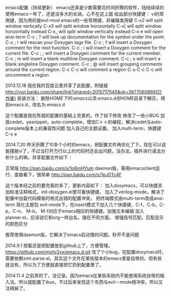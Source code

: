 emacs配置（持续更新）
emacs还真是少数需要花时间折腾的软件，陆陆续续的使用emacs一年了，还是没多大的长进。心不在这上面
给出部分快捷键：
vi的常用键，因为用的是evil-mod
emacs的一些常用键，非编辑类用键
C-x2                will split window vertically
C-x3                will split window horizontally
C-x|                 will split window horizontally instead
C-x_                will split window vertically instead
C-x e               will open ansi-term
C-c ; ?             will look up documentation for the symbol under the point.
C-c ; r              will rescan your Doxygen tags file.
C-c ; f              will insert a Doxygen comment for the next function.
C-c ; i              will insert a Doxygen comment for the current file.
C-c ; ;              will insert a Doxygen comment for the current member.
C-c ; m            will insert a blank multiline Doxygen comment.
C-c ; s             will insert a blank singleline Doxygen comment.
C-c ; @           will insert grouping comments around the current region.
C-c C-c           will comment a region
C-u C-c C-c    will uncomment a region

2013.12.18
我在我的百度云里共享了此配置，附链接
http://yun.baidu.com/share/link?shareid=2015717545&uk=3877060869(已作废)
安装方法：
删除$HOME下的.emacs以及.emacs.d
在$HOME目录下解压，得到emacs.d，改名为.emacs.d

这个配置是我在陈斌的配置的基础上完善的。作了如下修改
修改了一些小BUG
加放cedet，yasnippet，auto-complete，增加C＋＋的编程，解决cedet与auto-complete版本上的兼容性问题
加入自己的主题设置。
加入multi-term，快捷键C-x e

2014.7.20
昨天折腾了10多个小时的emacs，把配置文件再优化了下。现在可以说能摆脱vi了，不过当打开万行以上的代码时还会出问题，没办法，插件进行语法分析什么的嘛。共享配置文件如下：

正常版
http://pan.baidu.com/s/1o6mHYum
daemon版，需用emacsclient运行，度娘看下，很简单
http://pan.baidu.com/s/1pJ0Tc4F

这个版本经之前的要完善的多了，更新内容如下：
加入doxymacs，可以快捷添加标准注释格式，init-doxygen.el里可看快捷键。
加入了verilog-mode，解决了配置中加载代码模板时格式出错的配置冲突。
把终端模式由multi-term改成ansi-term
简化主题包
evil-mode下，在insert模式下加入几个快捷键，C-f，C-b，C-p，C-n， M-b， M-f对应于emacs相应的快捷键。加强文本编辑
加入planner.el，应该说它和org一样出名，强在不同方面。
增强括号匹配，匹配显示的颜色区分

推荐使用daemon版，它解决了emacs启动慢的问题。秒开不是问题

2014.9.1
想着还是把配置放到github上了，方便管理。
https://github.com/mofy2yx/emacs.d.git
改了个小bug，在配置doxymacs时，需要依赖xml-parse.el。其实这个文件在某些版本的emacs里是自带的。但有些就没有，所以为了方便就直接把它扔到配置里了。

2014.11.4
之前弄的了，没记录。因为emacs在某些系统内不能使用系统自带的输入法。所以就配置了ibus，不过后来发现这个东西与evil－mode相冲突，所以又注释掉了。
